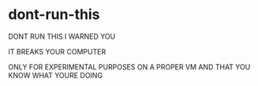 # dont-run-this
DONT RUN THIS I WARNED YOU

IT BREAKS YOUR COMPUTER

ONLY FOR EXPERIMENTAL PURPOSES ON A PROPER VM AND THAT YOU KNOW WHAT YOURE DOING
